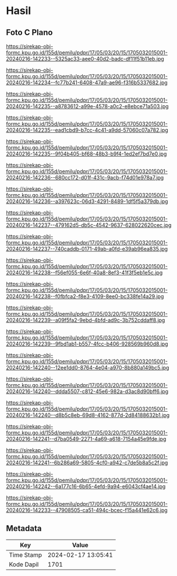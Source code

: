 # Hasil

## Foto C Plano

https://sirekap-obj-formc.kpu.go.id/155d/pemilu/pdpr/17/05/03/20/15/1705032015001-20240216-142233--5325ac33-aee0-40d2-badc-df11f51b11eb.jpg

https://sirekap-obj-formc.kpu.go.id/155d/pemilu/pdpr/17/05/03/20/15/1705032015001-20240216-142234--fc77b241-6408-47a9-ae96-f316b5337682.jpg

https://sirekap-obj-formc.kpu.go.id/155d/pemilu/pdpr/17/05/03/20/15/1705032015001-20240216-142235--a8783612-a99e-4578-a0c2-e8ebce71a503.jpg

https://sirekap-obj-formc.kpu.go.id/155d/pemilu/pdpr/17/05/03/20/15/1705032015001-20240216-142235--ead1cbd9-b7cc-4c41-a9dd-57060c07a782.jpg

https://sirekap-obj-formc.kpu.go.id/155d/pemilu/pdpr/17/05/03/20/15/1705032015001-20240216-142235--9f04b405-bf68-48b3-b9f4-1ed2ef7bd7e0.jpg

https://sirekap-obj-formc.kpu.go.id/155d/pemilu/pdpr/17/05/03/20/15/1705032015001-20240216-142236--680cc172-d01f-431c-9acb-f74d01e978a7.jpg

https://sirekap-obj-formc.kpu.go.id/155d/pemilu/pdpr/17/05/03/20/15/1705032015001-20240216-142236--a397623c-06d3-4291-8489-1df5f5a379db.jpg

https://sirekap-obj-formc.kpu.go.id/155d/pemilu/pdpr/17/05/03/20/15/1705032015001-20240216-142237--479162d5-db5c-4542-9637-628022620cec.jpg

https://sirekap-obj-formc.kpu.go.id/155d/pemilu/pdpr/17/05/03/20/15/1705032015001-20240216-142237--740caddb-0171-49ab-a0fd-e39ab96ea835.jpg

https://sirekap-obj-formc.kpu.go.id/155d/pemilu/pdpr/17/05/03/20/15/1705032015001-20240216-142238--f56ef055-6e6f-40a8-8ef3-41f3f5eb1e5c.jpg

https://sirekap-obj-formc.kpu.go.id/155d/pemilu/pdpr/17/05/03/20/15/1705032015001-20240216-142238--f0fbfca2-f8e3-4109-8ee0-bc338fe14a29.jpg

https://sirekap-obj-formc.kpu.go.id/155d/pemilu/pdpr/17/05/03/20/15/1705032015001-20240216-142239--a09f5fa2-9ebd-4bfd-ad9c-3b752cddaff8.jpg

https://sirekap-obj-formc.kpu.go.id/155d/pemilu/pdpr/17/05/03/20/15/1705032015001-20240216-142239--9fbd1ab1-b557-4fcc-b406-928569b960d8.jpg

https://sirekap-obj-formc.kpu.go.id/155d/pemilu/pdpr/17/05/03/20/15/1705032015001-20240216-142240--12ee1dd0-8764-4e04-a970-8b880a149bc5.jpg

https://sirekap-obj-formc.kpu.go.id/155d/pemilu/pdpr/17/05/03/20/15/1705032015001-20240216-142240--ddda5507-c812-45e6-982a-d3ac8d90bff6.jpg

https://sirekap-obj-formc.kpu.go.id/155d/pemilu/pdpr/17/05/03/20/15/1705032015001-20240216-142240--d8b5c8eb-69d8-4162-877d-2d84188632b1.jpg

https://sirekap-obj-formc.kpu.go.id/155d/pemilu/pdpr/17/05/03/20/15/1705032015001-20240216-142241--d7ba0549-2271-4a69-a618-7154a45e9fde.jpg

https://sirekap-obj-formc.kpu.go.id/155d/pemilu/pdpr/17/05/03/20/15/1705032015001-20240216-142241--6b286a69-5805-4cf0-a942-c7de5b8a5c2f.jpg

https://sirekap-obj-formc.kpu.go.id/155d/pemilu/pdpr/17/05/03/20/15/1705032015001-20240216-142242--6a177c16-6b65-4efd-9a94-e6043cf4ae14.jpg

https://sirekap-obj-formc.kpu.go.id/155d/pemilu/pdpr/17/05/03/20/15/1705032015001-20240216-142233--47908505-ca51-494c-bcec-f15a441e62c6.jpg


## Metadata

| Key        | Value               |
| ---------- | ------------------- |
| Time Stamp | 2024-02-17 13:05:41 |
| Kode Dapil | 1701                |



